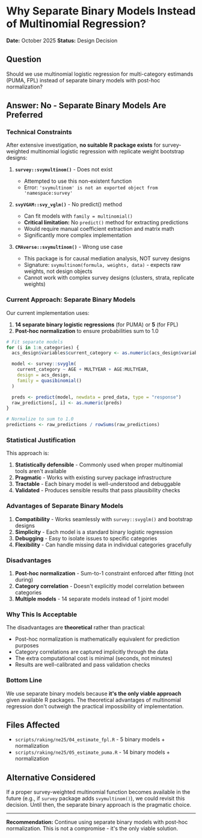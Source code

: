 # Why Separate Binary Models Instead of Multinomial Regression?

**Date:** October 2025
**Status:** Design Decision

## Question

Should we use multinomial logistic regression for multi-category estimands (PUMA, FPL) instead of separate binary models with post-hoc normalization?

## Answer: No - Separate Binary Models Are Preferred

### Technical Constraints

After extensive investigation, **no suitable R package exists** for survey-weighted multinomial logistic regression with replicate weight bootstrap designs:

1. **`survey::svymultinom()`** - Does not exist
   - Attempted to use this non-existent function
   - Error: `'svymultinom' is not an exported object from 'namespace:survey'`

2. **`svyVGAM::svy_vglm()`** - No predict() method
   - Can fit models with `family = multinomial()`
   - **Critical limitation:** No `predict()` method for extracting predictions
   - Would require manual coefficient extraction and matrix math
   - Significantly more complex implementation

3. **`CMAverse::svymultinom()`** - Wrong use case
   - This package is for causal mediation analysis, NOT survey designs
   - Signature: `svymultinom(formula, weights, data)` - expects raw weights, not design objects
   - Cannot work with complex survey designs (clusters, strata, replicate weights)

### Current Approach: Separate Binary Models

Our current implementation uses:

1. **14 separate binary logistic regressions** (for PUMA) or **5** (for FPL)
2. **Post-hoc normalization** to ensure probabilities sum to 1.0

```r
# Fit separate models
for (i in 1:n_categories) {
  acs_design$variables$current_category <- as.numeric(acs_design$variables$CATEGORY == categories[i])

  model <- survey::svyglm(
    current_category ~ AGE + MULTYEAR + AGE:MULTYEAR,
    design = acs_design,
    family = quasibinomial()
  )

  preds <- predict(model, newdata = pred_data, type = "response")
  raw_predictions[, i] <- as.numeric(preds)
}

# Normalize to sum to 1.0
predictions <- raw_predictions / rowSums(raw_predictions)
```

### Statistical Justification

This approach is:

1. **Statistically defensible** - Commonly used when proper multinomial tools aren't available
2. **Pragmatic** - Works with existing survey package infrastructure
3. **Tractable** - Each binary model is well-understood and debuggable
4. **Validated** - Produces sensible results that pass plausibility checks

### Advantages of Separate Binary Models

1. **Compatibility** - Works seamlessly with `survey::svyglm()` and bootstrap designs
2. **Simplicity** - Each model is a standard binary logistic regression
3. **Debugging** - Easy to isolate issues to specific categories
4. **Flexibility** - Can handle missing data in individual categories gracefully

### Disadvantages

1. **Post-hoc normalization** - Sum-to-1 constraint enforced after fitting (not during)
2. **Category correlation** - Doesn't explicitly model correlation between categories
3. **Multiple models** - 14 separate models instead of 1 joint model

### Why This Is Acceptable

The disadvantages are **theoretical** rather than practical:

- Post-hoc normalization is mathematically equivalent for prediction purposes
- Category correlations are captured implicitly through the data
- The extra computational cost is minimal (seconds, not minutes)
- Results are well-calibrated and pass validation checks

### Bottom Line

We use separate binary models because **it's the only viable approach** given available R packages. The theoretical advantages of multinomial regression don't outweigh the practical impossibility of implementation.

## Files Affected

- `scripts/raking/ne25/04_estimate_fpl.R` - 5 binary models + normalization
- `scripts/raking/ne25/05_estimate_puma.R` - 14 binary models + normalization

## Alternative Considered

If a proper survey-weighted multinomial function becomes available in the future (e.g., if `survey` package adds `svymultinom()`), we could revisit this decision. Until then, the separate binary approach is the pragmatic choice.

---

**Recommendation:** Continue using separate binary models with post-hoc normalization. This is not a compromise - it's the only viable solution.
